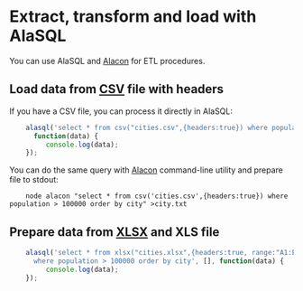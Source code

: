 # Extract, transform and load with AlaSQL

You can use AlaSQL and [Alacon](Alacon) for ETL procedures.

## Load data from [CSV](Csv) file with headers
If you have a CSV file, you can process it directly in AlaSQL: 

```js
    alasql('select * from csv("cities.csv",{headers:true}) where population > 100000 order by city', [],
      function(data) {
         console.log(data);
    });
```

You can do the same query with [Alacon](Alacon) command-line utility and prepare file to stdout:
```
    node alacon "select * from csv('cities.csv',{headers:true}) where population > 100000 order by city" >city.txt
```

## Prepare data from [XLSX](Xlsx) and XLS file
```js
    alasql('select * from xlsx("cities.xlsx",{headers:true, range:"A1:E100"})\
      where population > 100000 order by city', [], function(data) {
         console.log(data);
    });
```


